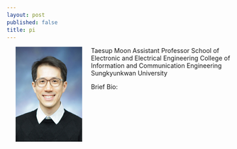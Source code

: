 ```yaml
---
layout: post
published: false
title: pi
---
```


<img src="img/profile_icc.jpg" width="150" height="215" align="left" hspace="20" />

Taesup Moon
Assistant Professor
School of Electronic and Electrical Engineering
College of Information and Communication Engineering
Sungkyunkwan University

Brief Bio:
